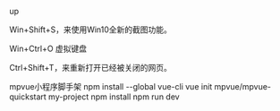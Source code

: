 up

Win+Shift+S，来使用Win10全新的截图功能。

Win+Ctrl+O 虚拟键盘

Ctrl+Shift+T，来重新打开已经被关闭的网页。

mpvue小程序脚手架
npm install --global vue-cli
vue init mpvue/mpvue-quickstart my-project
npm install
npm run dev

